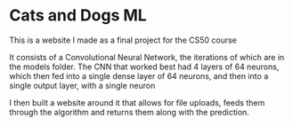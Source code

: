 # Cats and Dogs ML

This is a website I made as a final project for the CS50 course

It consists of a Convolutional Neural Network, the iterations of which are in the models folder.
The CNN that worked best had 4 layers of 64 neurons, which then fed into a single dense layer of 64 neurons, and then into a single output layer, with a single neuron

I then built a website around it that allows for file uploads, feeds them through the algorithm and returns them along with the prediction.
